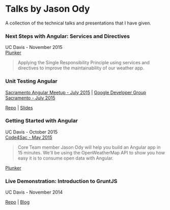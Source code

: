 # Talks by Jason Ody
A collection of the technical talks and presentations that I have given.

### Next Steps with Angular: Services and Directives

UC Davis - November 2015  
[Plunker](http://plnkr.co/edit/nAsl74?p=preview)

> Applying the Single Responsibility Principle using services and directives to improve the maintainability of our weather app.

### Unit Testing Angular
[Sacramento Angular Meetup - July 2015](http://www.meetup.com/Sacramento-Angular-Meetup/events/223947799/) |
[Google Developer Group Sacramento - July 2015](http://www.meetup.com/gdgsacramento/events/223948210/)  

[Repo](https://github.com/jasonody/unit-testing-angular) | [Slides](https://drive.google.com/open?id=0B8IcOIykRKLUNVI0OVROQ0ctV2M)

### Getting Started with Angular

UC Davis - October 2015  
[Code4Sac - May 2015](http://www.meetup.com/Code4Sac/events/222420789/)

> Core Team member Jason Ody will help you build an Angular app in 15 minutes. We'll be using the OpenWeatherMap API to show you how easy it is to consume open data with Angular.

[Plunker](http://plnkr.co/edit/sRFuU1?p=preview)

### Live Demonstration: Introduction to GruntJS

UC Davis - November 2014

[Repo](https://github.com/jasonody/intro-to-grunt) | [Blog](http://blog.theodybrothers.com/2014/12/introduction-to-grunt-presentation.html)
